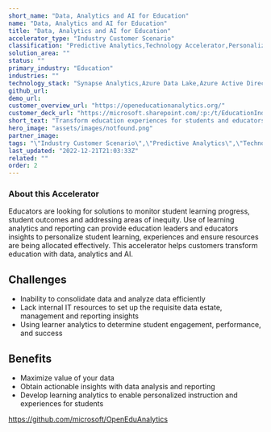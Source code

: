 ```yaml
---
short_name: "Data, Analytics and AI for Education"
name: "Data, Analytics and AI for Education"
title: "Data, Analytics and AI for Education"
accelerator_type: "Industry Customer Scenario"
classification: "Predictive Analytics,Technology Accelerator,Personalization"
solution_area: ""
status: ""
primary_industry: "Education"
industries: ""
technology_stack: "Synapse Analytics​,Azure Data Lake​,Azure Active Directory​,Purview​,OEA Framework"
github_url: 
demo_url: 
customer_overview_url: "https://openeducationanalytics.org/"
customer_deck_url: "https://microsoft.sharepoint.com/:p:/t/EducationIndustryTeam10/Eb1KC2xFowBPs5UuYxO-shQBAU2iBO_Wsotybg67iOc0pQ?e=wdycTX"
short_text: "Transform education experiences for students and educators through connecting data, analytics and AI."
hero_image: "assets/images/notfound.png"
partner_image: 
tags: "\"Industry Customer Scenario\",\"Predictive Analytics\",\"Technology Accelerator\",\"Personalization\",\"Education\",\"Synapse Analytics​\",\"Azure Data Lake​\",\"Azure Active Directory​\",\"Purview​\",\"OEA Framework\""
last_updated: "2022-12-21T21:03:33Z"
related: ""
order: 2
---
```


### About this Accelerator

Educators are looking for solutions to monitor student learning progress, student outcomes and addressing areas of inequity. Use of learning analytics and reporting can provide education leaders and educators insights to personalize student learning, experiences and ensure resources are being allocated effectively. This accelerator helps customers transform education with data, analytics and AI.

## Challenges
- Inability to consolidate data and analyze data efficiently
- Lack internal IT resources to set up the requisite data estate, management and reporting insights
- Using learner analytics to determine student engagement, performance, and success

## Benefits
- Maximize value of your data
- Obtain actionable insights with data analysis and reporting
- Develop learning analytics to enable personalized instruction and experiences for students

https://github.com/microsoft/OpenEduAnalytics